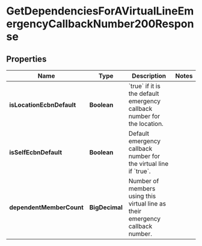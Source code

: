 

# GetDependenciesForAVirtualLineEmergencyCallbackNumber200Response


## Properties

| Name | Type | Description | Notes |
|------------ | ------------- | ------------- | -------------|
|**isLocationEcbnDefault** | **Boolean** | &#x60;true&#x60; if it is the default emergency callback number for the location. |  |
|**isSelfEcbnDefault** | **Boolean** | Default emergency callback number for the virtual line if &#x60;true&#x60;. |  |
|**dependentMemberCount** | **BigDecimal** | Number of members using this virtual line as their emergency callback number. |  |



